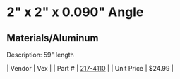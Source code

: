 # 2" x 2" x 0.090" Angle
## Materials/Aluminum
Description: 	59" length 

| Vendor | Vex | 
| Part # | [217-4110](http://www.vexrobotics.com/vexpro/versaframe/versaframestock.html) | 
| Unit Price | $24.99 | 
